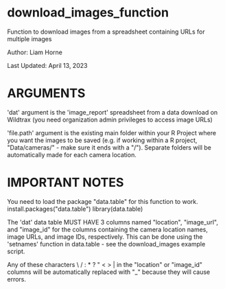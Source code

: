 # download_images_function

Function to download images from a spreadsheet containing URLs for multiple images

Author: Liam Horne

Last Updated: April 13, 2023

# ARGUMENTS 

'dat' argument is the 'image_report' spreadsheet from a data download on Wildtrax (you need organization admin privileges to access image URLs)

'file.path' argument is the existing main folder within your R Project where you want the images to be saved (e.g. if working within a R project, "Data/cameras/" - make sure it ends with a "/"). Separate folders will be automatically made for each camera location.


# IMPORTANT NOTES 

You need to load the package "data.table" for this function to work.
install.packages("data.table")
library(data.table)

The 'dat' data table MUST HAVE 3 columns named "location", "image_url", and "image_id" for the columns containing the camera location names, image URLs, and image IDs, respectively.
This can be done using the 'setnames' function in data.table - see the download_images example script.

Any of these characters \ / : * ? " < > | in the "location" or "image_id" columns will be automatically replaced with "_" because they will cause errors.
